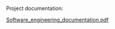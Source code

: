 #
Project documentation:

[Software_engineering_documentation.pdf](https://github.com/user-attachments/files/15526353/Software_engineering_documentation.pdf)
